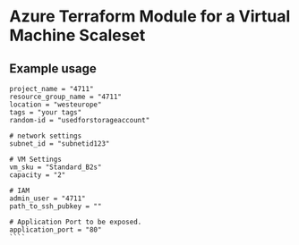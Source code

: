 # Azure Terraform Module for a Virtual Machine Scaleset

## Example usage
`````
project_name = "4711"
resource_group_name = "4711"
location = "westeurope"
tags = "your tags"
random-id = "usedforstorageaccount"

# network settings
subnet_id = "subnetid123"

# VM Settings
vm_sku = "Standard_B2s"
capacity = "2"

# IAM
admin_user = "4711"
path_to_ssh_pubkey = ""

# Application Port to be exposed. 
application_port = "80"
````